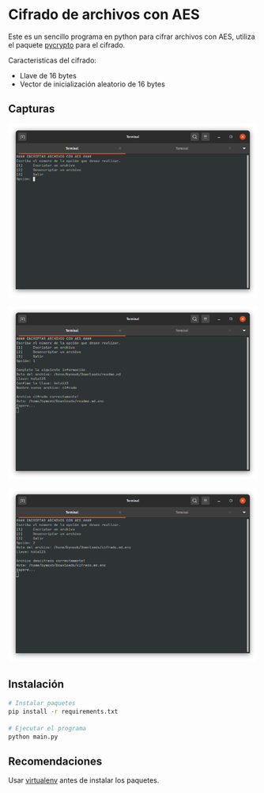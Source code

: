 # Cifrado de archivos con AES

Este es un sencillo programa en python para cifrar archivos con AES, utiliza el paquete [pycrypto](https://pypi.org/project/pycrypto/) para el cifrado.

Caracteristicas del cifrado:

* Llave de 16 bytes
* Vector de inicialización aleatorio de 16 bytes

## Capturas

![Menu](src/1.png "Menu")

![Cifrado de archivo](src/2.png "Cifrando de archivo")

![Descifrado de archivo](src/3.png "Descifrado de archivo")

## Instalación

```bash
# Instalar paquetes
pip install -r requirements.txt

# Ejecutar el programa
python main.py
```

## Recomendaciones

Usar [virtualenv](https://github.com/pypa/virtualenv) antes de instalar los paquetes.
